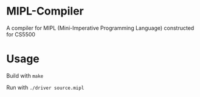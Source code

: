 # MIPL-Compiler
A compiler for MIPL (Mini-Imperative Programming Language) constructed for CS5500

# Usage

Build with `make` 

Run with `./driver source.mipl`
